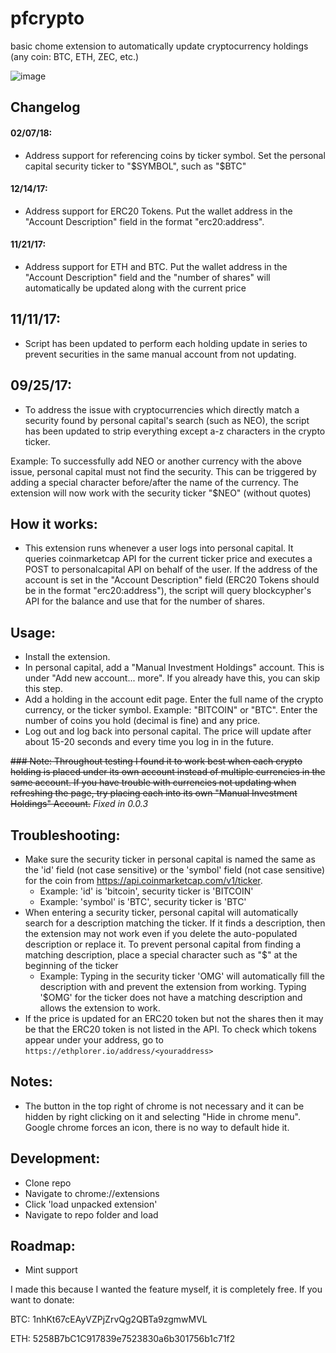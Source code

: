 # pfcrypto
basic chome extension to automatically update cryptocurrency holdings (any coin: BTC, ETH, ZEC, etc.)

![image](https://user-images.githubusercontent.com/8977050/33094770-41b65094-cecf-11e7-890f-79ec052487e3.png)

## Changelog

#### 02/07/18:

* Address support for referencing coins by ticker symbol. Set the personal capital security ticker to "$SYMBOL", such as "$BTC"

#### 12/14/17:

* Address support for ERC20 Tokens. Put the wallet address in the "Account Description" field in the format "erc20:address".

#### 11/21/17:

* Address support for ETH and BTC. Put the wallet address in the "Account Description" field and the "number of shares" will automatically be updated along with the current price

## 11/11/17:
* Script has been updated to perform each holding update in series to prevent securities in the same manual account from not updating.

## 09/25/17:

* To address the issue with cryptocurrencies which directly match a security found by personal capital's search (such as NEO), the script has been updated to strip everything except a-z characters in the crypto ticker.

Example: To successfully add NEO or another currency with the above issue, personal capital must not find the security. This can be triggered by adding a special character before/after the name of the currency. The extension will now work with the security ticker "$NEO" (without quotes)

## How it works:

* This extension runs whenever a user logs into personal capital. It queries coinmarketcap API for the current ticker price and executes a POST to personalcapital API on behalf of the user. If the address of the account is set in the "Account Description" field (ERC20 Tokens should be in the format "erc20:address"), the script will query blockcypher's API for the balance and use that for the number of shares.

## Usage:

* Install the extension.
* In personal capital, add a "Manual Investment Holdings" account. This is under "Add new account... more". If you already have this, you can skip this step.
* Add a holding in the account edit page. Enter the full name of the crypto currency, or the ticker symbol. Example: "BITCOIN" or "BTC". Enter the number of coins you hold (decimal is fine) and any price.
* Log out and log back into personal capital. The price will update after about 15-20 seconds and every time you log in in the future.

~~### Note: Throughout testing I found it to work best when each crypto holding is placed under its own account instead of multiple currencies in the same account. If you have trouble with currencies not updating when refreshing the page, try placing each into its own "Manual Investment Holdings" Account.~~ *Fixed in 0.0.3*

## Troubleshooting:
* Make sure the security ticker in personal capital is named the same as the 'id' field (not case sensitive) or the 'symbol' field (not case sensitive) for the coin from https://api.coinmarketcap.com/v1/ticker.
  - Example: 'id' is 'bitcoin', security ticker is 'BITCOIN'
  - Example: 'symbol' is 'BTC', security ticker is 'BTC'
* When entering a security ticker, personal capital will automatically search for a description matching the ticker. If it finds a description, then the extension may not work even if you delete the auto-populated description or replace it. To prevent personal capital from finding a matching description, place a special character such as "$" at the beginning of the ticker
  - Example: Typing in the security ticker 'OMG' will automatically fill the description with and prevent the extension from working. Typing '$OMG' for the ticker does not have a matching description and allows the extension to work.
* If the price is updated for an ERC20 token but not the shares then it may be that the ERC20 token is not listed in the API. To check which tokens appear under your address, go to `https://ethplorer.io/address/<youraddress>`

## Notes:

* The button in the top right of chrome is not necessary and it can be hidden by right clicking on it and selecting "Hide in chrome menu". Google chrome forces an icon, there is no way to default hide it.

## Development:

* Clone repo
* Navigate to chrome://extensions
* Click 'load unpacked extension'
* Navigate to repo folder and load

## Roadmap:

* Mint support

I made this because I wanted the feature myself, it is completely free. If you want to donate:

BTC: 1nhKt67cEAyVZPjZrvQg2QBTa9zgmwMVL

ETH: 5258B7bC1C917839e7523830a6b301756b1c71f2
